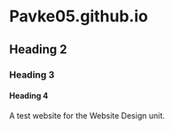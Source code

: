 # Pavke05.github.io
## Heading 2

### Heading 3

#### Heading 4
A test website for the Website Design unit.
